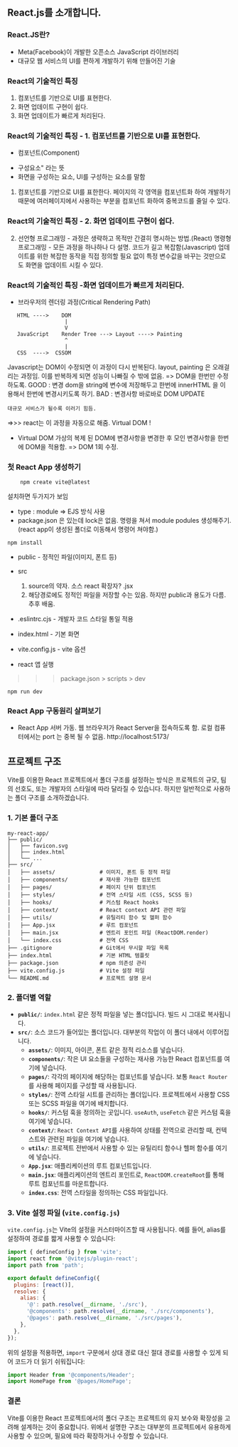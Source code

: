 ## React.js를 소개합니다. 
### React.JS란? 
- Meta(Facebook)이 개발한 오픈소스 JavaScript 라이브러리
- 대규모 웹 서비스의 UI를 편하게 개발하기 위해 만들어진 기술


### React의 기술적인 특징
1. 컴포넌트를 기반으로 UI를 표현한다. 
2. 화면 업데이트 구현이 쉽다.
3. 화면 업데이트가 빠르게 처리된다. 


### React의 기술적인 특징 - 1. 컴포넌트를 기반으로 UI를 표현한다. 
- 컴포넌트(Component)
* 구성요소" 라는 뜻
* 화면을 구성하는 요소, UI를 구성하는 요소를 말함
1) 컴포넌트를 기반으로 UI를 표한한다. 
페이지의 각 영역을 컴포넌트화 하여 개발하기 때문에 여러페이지에서 사용하는 부분을 컴포넌트 화하여 중복코드를 줄일 수 있다. 

### React의 기술적인 특징 - 2. 화면 업데이트 구현이 쉽다.
2) 선언형 프로그래밍 - 과정은 생략하고 목적만 간결히 명시하는 방법.(React)
명령형 프로그래밍 - 모든 과정을 하나하나 다 설명. 코드가 길고 복잡함(Javascript)
업데이트를 위한 복잡한 동작을 직접 정의할 필요 없이 특정
변수값을 바꾸는 것만으로도 화면을 업데이트 시킬 수 있다.


### React의 기술적인 특징 -화면 업데이트가 빠르게 처리된다. 
- 브라우저의 렌더링 과정(Critical Rendering Path)   

```plaintext
   HTML ---->    DOM 
                  |
                  V
   JavaScript    Render Tree ---> Layout ----> Painting     
                  ^
                  |
   CSS  ---->  CSSOM    
```

   Javascript는 DOM이 수정되면 이 과정이 다시 반복된다. 
   layout, painting 은 오래걸리는 과정임. 이를 반복하게 되면 
   성능이 나빠질 수 밖에 없음.
   => DOM을 한번만 수정하도록. 
   GOOD : 변경 dom을 string에 변수에 저장해두고    한번에 innerHTML 을 이용해서 한번에 변경시키도록 하기.
   BAD : 변경사항 바로바로 DOM UPDATE

    대규모 서비스가 될수록 이러기 힘듬.
   =>>> react는 이 과정을 자동으로 해줌.
      Virtual DOM !

- Virtual DOM
    가상의 복제 된 DOM에 변경사항을 변경한 후 
    모인 변경사항을 한번에 DOM을 적용함. => DOM 1회 수정.


### 첫 React App 생성하기

```
    npm create vite@latest
```
설치하면 두가지가 보임
- type : module => EJS 방식 사용
- package.json 은 있는데 lock은 없음. 명령을 쳐서
module podules 생성해주기. 
(react app이 생성된 폴더로 이동해서 명령어 쳐야함.)
```
npm install
```


- public - 정적인 파일(이미지, 폰트 등)
- src 
    1. source의 약자. 소스 
        react 확장자? .jsx
    2. 해당경로에도 정적인 파일을 저장할 수는 있음. 하지만 public과 용도가 다름. 추후 배움.
- .eslintrc.cjs - 개발자 코드 스타일 통일 적용
- index.html - 기본 화면 
- vite.config.js - vite 옵션


- react 앱 실행 
>>> package.json > scripts > dev
```
npm run dev
```

### React App 구동원리 살펴보기
- React App 서버 가동.
웹 브라우저가 React Server을 접속하도록 함.
로컬 컴퓨터에서는 port 는 중복 될 수 없음.
http://localhost:5173/




## 프로젝트 구조
Vite를 이용한 React 프로젝트에서 폴더 구조를 설정하는 방식은 프로젝트의 규모, 팀의 선호도, 또는 개발자의 스타일에 따라 달라질 수 있습니다. 하지만 일반적으로 사용하는 폴더 구조를 소개하겠습니다.

### 1. 기본 폴더 구조

```plaintext
my-react-app/
├── public/
│   ├── favicon.svg
│   ├── index.html
│   └── ...
├── src/
│   ├── assets/              # 이미지, 폰트 등 정적 파일
│   ├── components/          # 재사용 가능한 컴포넌트
│   ├── pages/               # 페이지 단위 컴포넌트
│   ├── styles/              # 전역 스타일 시트 (CSS, SCSS 등)
│   ├── hooks/               # 커스텀 React hooks
│   ├── context/             # React context API 관련 파일
│   ├── utils/               # 유틸리티 함수 및 헬퍼 함수
│   ├── App.jsx              # 루트 컴포넌트
│   ├── main.jsx             # 엔트리 포인트 파일 (ReactDOM.render)
│   └── index.css            # 전역 CSS
├── .gitignore               # Git에서 무시할 파일 목록
├── index.html               # 기본 HTML 템플릿
├── package.json             # npm 의존성 관리
├── vite.config.js           # Vite 설정 파일
└── README.md                # 프로젝트 설명 문서
```

### 2. 폴더별 역할

- **`public/`**: `index.html` 같은 정적 파일을 넣는 폴더입니다. 빌드 시 그대로 복사됩니다.
- **`src/`**: 소스 코드가 들어있는 폴더입니다. 대부분의 작업이 이 폴더 내에서 이루어집니다.
  - **`assets/`**: 이미지, 아이콘, 폰트 같은 정적 리소스를 넣습니다.
  - **`components/`**: 작은 UI 요소들을 구성하는 재사용 가능한 React 컴포넌트를 여기에 넣습니다.
  - **`pages/`**: 각각의 페이지에 해당하는 컴포넌트를 넣습니다. 보통 `React Router`를 사용해 페이지를 구성할 때 사용됩니다.
  - **`styles/`**: 전역 스타일 시트를 관리하는 폴더입니다. 프로젝트에서 사용할 CSS 또는 SCSS 파일을 여기에 배치합니다.
  - **`hooks/`**: 커스텀 훅을 정의하는 곳입니다. `useAuth`, `useFetch` 같은 커스텀 훅을 여기에 넣습니다.
  - **`context/`**: `React Context API`를 사용하여 상태를 전역으로 관리할 때, 컨텍스트와 관련된 파일을 여기에 넣습니다.
  - **`utils/`**: 프로젝트 전반에서 사용할 수 있는 유틸리티 함수나 헬퍼 함수를 여기에 넣습니다.
  - **`App.jsx`**: 애플리케이션의 루트 컴포넌트입니다.
  - **`main.jsx`**: 애플리케이션의 엔트리 포인트로, `ReactDOM.createRoot`를 통해 루트 컴포넌트를 마운트합니다.
  - **`index.css`**: 전역 스타일을 정의하는 CSS 파일입니다.
  
### 3. Vite 설정 파일 (`vite.config.js`)

`vite.config.js`는 Vite의 설정을 커스터마이즈할 때 사용됩니다. 예를 들어, alias를 설정하여 경로를 짧게 사용할 수 있습니다:

```javascript
import { defineConfig } from 'vite';
import react from '@vitejs/plugin-react';
import path from 'path';

export default defineConfig({
  plugins: [react()],
  resolve: {
    alias: {
      '@': path.resolve(__dirname, './src'),
      '@components': path.resolve(__dirname, './src/components'),
      '@pages': path.resolve(__dirname, './src/pages'),
    },
  },
});
```

위의 설정을 적용하면, `import` 구문에서 상대 경로 대신 절대 경로를 사용할 수 있게 되어 코드가 더 읽기 쉬워집니다:

```javascript
import Header from '@components/Header';
import HomePage from '@pages/HomePage';
```

### 결론

Vite를 이용한 React 프로젝트에서의 폴더 구조는 프로젝트의 유지 보수와 확장성을 고려해 설계하는 것이 중요합니다. 위에서 설명한 구조는 대부분의 프로젝트에서 유용하게 사용할 수 있으며, 필요에 따라 확장하거나 수정할 수 있습니다.